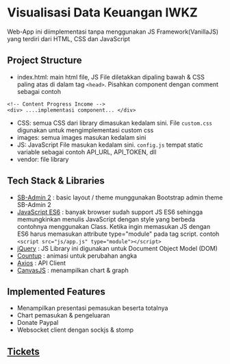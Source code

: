 # Visualisasi Data Keuangan IWKZ
Web-App ini diimplementasi tanpa menggunakan JS Framework(VanillaJS) yang terdiri dari HTML, CSS dan JavaScript

## Project Structure
- index.html: main html file, JS File diletakkan dipaling bawah & CSS paling atas di dalam tag `<head>`. Pisahkan component dengan comment sebagai contoh 
```
<!-- Content Progress Income -->
<div> ....implementasi component... </div>
```
- CSS: semua CSS dari library dimasukan kedalam sini. File `custom.css` digunakan untuk mengimplementasi custom css
- images: semua images masukan kedalam sini
- JS: JavaScript File masukan kedalam sini. `config.js` tempat static variable sebagai contoh API_URL, API_TOKEN, dll
- vendor: file library

## Tech Stack & Libraries
- [SB-Admin 2](https://github.com/BlackrockDigital/startbootstrap-sb-admin-2)
: basic layout / theme munggunakan Bootstrap admin theme SB-Admin 2
- [JavaScript ES6](https://www.w3schools.com/js/js_es6.asp) 
: banyak browser sudah support JS ES6 sehingga memungkinkan menulis JavaScript dengan style yang berbeda contohnya menggunakan Class. Ketika ingin memasukan JS dengan ES6 harus memasukan attribute type="module" pada tag script. contoh 
`<script src="js/app.js" type="module"></script>`
- [jQuery](https://www.w3schools.com/jquery/)
: JS Library ini digunakan untuk Document Object Model (DOM)
- [Countup](https://inorganik.github.io/countUp.js/)
: animasi untuk perubahan angka
- [Axios](https://github.com/axios/axios)
: API Client
- [CanvasJS](https://canvasjs.com/javascript-charts/)
: menampilkan chart & graph

## Implemented Features
- Menampilkan presentasi pemasukan beserta totalnya
- Chart pemasukan & pengeluaran
- Donate Paypal
- Websocket client dengan sockjs & stomp

## [Tickets](https://gitlab.com/IWKZ/dashboard/issues)
